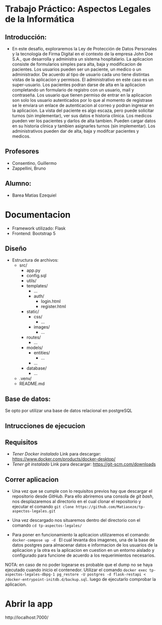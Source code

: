 # Trabajo Práctico: Aspectos Legales de la Informática

## Introducción:
- En este desafío, exploraremos la Ley de Protección de Datos Personales y la tecnología de Firma Digital en el contexto de la empresa John Doe S.A., que desarrolla y administra un sistema hospitalario. La aplicacion consiste de formularios simples para alta, baja y modificacion de pacientes. Los usuarios pueden ser un paciente, un medico o un administrador. De acuerdo al tipo de usuario cada uno tiene distintas vistas de la aplicacion y permisos. El administrativo en este caso es un super-usuario. Los pacientes podran darse de alta en la aplicacion completando un formulario de registro con un usuario, mail y contraseña. Los usuario que tienen permiso de entrar en la aplicacion son solo los usuario autenticados por lo que al momento de registrase se le enviara un enlace de autenticacion al correo y podran ingresar en la aplicacion. La vista del paciente es algo escaza, pero puede solicitar turnos (sin implementar), ver sus datos e historia clinica. Los medicos pueden ver los pacientes y darlos de alta tambien. Pueden cargar datos en su historia clinica y tambien asignarles turnos (sin implementar). Los administrativos pueden dar de alta, baja y modifcar pacientes y medicos.

## Profesores 
- Consentino, Guillermo
- Zappellini, Bruno

## Alumno:
- Barea Matias Ezequiel

# Documentacion
- Framework utilizado: Flask
- Frontend: Bootstrap 5

## Diseño

- Estructura de archivos:
   - src/
      - app.py
      - config.sql
      - utils/
      - templates/
         - ...
         - auth/
            - login.html
            - register.html
      - static/
         - css/
            - ...
         - images/
            - ...
      - routes/
         - ...
      - models/
         - entities/
            - ...
         - ...
      - database/
         - ...
   - .venv/
   - README.md

## Base de datos:
Se opto por utilizar una base de datos relacional en postgreSQL

## Intrucciones de ejecucion
## Requisitos

- *Tener Docker instalado*
    Link para descargar: https://www.docker.com/products/docker-desktop/
- *Tener git instalado*
    Link para descargar: https://git-scm.com/downloads

## Correr aplicacion
- Una vez que se cumple con lo requisitos previos hay que descargar el repositorio desde *GitHub*. Para ello abriremos una consola de *git bash*, nos desplazaremos al directorio en el cual clonar el repositorio y ejecutar el comando `git clone https://github.com/Matiaseze/tp-aspectos-legales.git` 

- Una vez descargado nos situaremos dentro del directorio con el comando `cd tp-aspectos-legales/`

- Para poner en funcionamiento la aplicacion utilizaremos el comando:
`docker-compose up -d ` 
El cual levanta dos imagenes, una de la base de datos postgres para almacenar datos e informacion de los usuarios de la aplicacion y la otra es la aplicacion en cuestion en un entorno aislado y configurado para funcione de acuerdo a los requerimientos necesarios.

NOTA: en caso de no poder logearse es probable que el dump no se haya ejecutado cuando inicio el contenedor. Utilizar el comando `docker exec tp-aspectos-legales-dbpg-1 pg_restore -U postgres -d flask-restapi < /docker-entrypoint-initdb.d/backup.sql`. luego de ejecutarlo comprobar la aplicacion.

# Abrir la app
http://localhost:7000/



